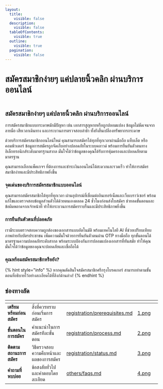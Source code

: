 ```yaml
---
layout:
  title:
    visible: false
  description:
    visible: false
  tableOfContents:
    visible: true
  outline:
    visible: true
  pagination:
    visible: false
---
```


# สมัครสมาชิกง่ายๆ แค่ปลายนิ้วคลิก ผ่านบริการออนไลน์

<figure><img src="https://gitbookio.github.io/onboarding-template-images/quickstart-hero.png" alt=""><figcaption></figcaption></figure>

## สมัครสมาชิกง่ายๆ แค่ปลายนิ้วคลิก ผ่านบริการออนไลน์

การสมัครสมาชิกแบบกระดาษมักมีปัญหา เช่น เอกสารสูญหายหรือถูกปลอมแปลง ข้อมูลไม่ชัดเจนจากลายมือ เสียเวลาเดินทาง และกระบวนการตรวจสอบล่าช้า ทั้งยังสิ้นเปลืองทรัพยากรกระดาษ

ด้วยบริการสมัครสมาชิกออนไลน์ใหม่ คุณสามารถสมัครได้ทุกที่ทุกเวลาผ่านมือถือ แท็บเล็ต หรือคอมพิวเตอร์ ข้อมูลการสมัครถูกจัดเก็บอย่างปลอดภัยในระบบคลาวด์ พร้อมการยืนยันตัวตนทางอิเล็กทรอนิกส์ระดับมาตรฐานสากล มั่นใจได้ว่าข้อมูลของคุณได้รับการคุ้มครองและปลอดภัยตามมาตรฐาน

คุณสามารถเลือกแพ็คเกจฯ ที่ต้องการและชำระเงินออนไลน์ได้สะดวกและรวดเร็ว ทำให้การสมัครสมาชิกง่ายและมีประสิทธิภาพยิ่งขึ้น

### จุดเด่นของบริการสมัครสมาชิกแบบออนไลน์

คุณสามารถสมัครสมาชิกได้ทุกที่ทุกเวลา ผ่านอุปกรณ์ที่เชื่อมต่ออินเทอร์เน็ตและเว็บเบราว์เซอร์ พร้อมแก้ไขและตรวจสอบข้อมูลส่วนตัวได้ด้วยตนเองตลอด 24 ชั่วโมงก่อนส่งใบสมัคร ช่วยลดขั้นตอนและข้อผิดพลาดจากเจ้าหน้าที่ ทำให้กระบวนการสมัครราบรื่นและมีประสิทธิภาพยิ่งขึ้น

### การยืนยันตัวตนที่ปลอดภัย

เรามีระบบตรวจสอบความถูกต้องของเอกสารแบบอัตโนมัติ พร้อมเทคโนโลยี AI ที่ช่วยเปรียบเทียบภาพถ่ายกับบัตรประชาชน เพิ่มความมั่นใจด้วยการยืนยันตัวตนผ่าน OTP ทางมือถือ ทุกขั้นตอนได้มาตรฐานความปลอดภัยระดับสากล พร้อมระบบป้องกันการปลอมแปลงเอกสารที่ทันสมัย ทำให้คุณมั่นใจได้ว่าข้อมูลของคุณจะปลอดภัยและเชื่อถือได้

### คุณพร้อมสมัครสมาชิกหรือยัง?

{% hint style="info" %}
หากคุณตัดสินใจสมัครสมาชิกศรีกรุงโบรคเกอร์ สามารถทำตามขั้นตอนที่อธิบายไว้อย่างละเอียดได้ที่ลิงก์ด้านล่าง!
{% endhint %}

## ช่องทางลัด

<table data-card-size="large" data-view="cards">
  <thead>
    <tr>
      <th></th>
      <th></th>
      <th data-hidden data-card-target data-type="content-ref"></th>
      <th data-hidden data-card-cover data-type="files"></th>
      <th data-hidden></th>
    </tr>
  </thead>
  <tbody>
    <tr>
      <td><strong>เตรียมพร้อมก่อนสมัคร</strong></td>
      <td>สิ่งที่ควรทราบก่อนเริ่มการสมัคร</td>
      <td><a href="../registration/prerequisites.md">registration/prerequisites.md</a></td>
      <td><a href="../.gitbook/assets/1.png">1.png</a></td>
      <td></td>
    </tr>
    <tr>
      <td><strong>ขั้นตอนในการสมัคร</strong></td>
      <td>คำแนะนำในการสมัครทีละขั้นตอน</td>
      <td><a href="../registration/process.md">registration/process.md</a></td>
      <td><a href="../.gitbook/assets/2.png">2.png</a></td>
      <td></td>
    </tr>
    <tr>
      <td><strong>ติดตามสถานะการสมัคร</strong></td>
      <td>วิธีตรวจสอบความคืบหน้าและผลของการสมัคร</td>
      <td><a href="../registration/status.md">registration/status.md</a></td>
      <td><a href="../.gitbook/assets/3.png">3.png</a></td>
      <td></td>
    </tr>
    <tr>
      <td><strong>คำถามที่พบบ่อย</strong></td>
      <td>ข้อสงสัยทั่วไปและคำตอบโดยละเอียด</td>
      <td><a href="../others/faqs.md">others/faqs.md</a></td>
      <td><a href="../.gitbook/assets/4.png">4.png</a></td>
      <td></td>
    </tr>
  </tbody>
</table>